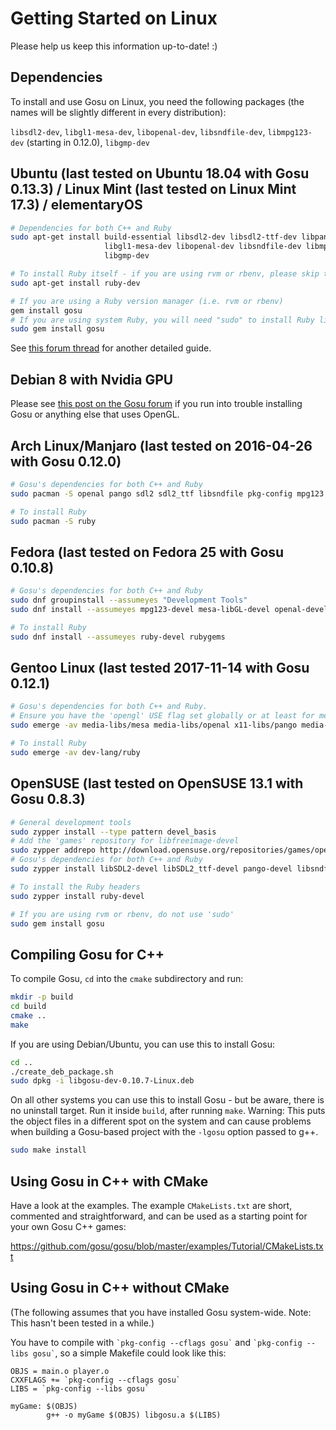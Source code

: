 # Getting Started on Linux

Please help us keep this information up-to-date! :)

## Dependencies

To install and use Gosu on Linux, you need the following packages (the names will be slightly different in every distribution):

`libsdl2-dev`, `libgl1-mesa-dev`, `libopenal-dev`, `libsndfile-dev`, `libmpg123-dev` (starting in 0.12.0), `libgmp-dev`

## Ubuntu (last tested on Ubuntu 18.04 with Gosu 0.13.3) / Linux Mint (last tested on Linux Mint 17.3) / elementaryOS

```bash
# Dependencies for both C++ and Ruby
sudo apt-get install build-essential libsdl2-dev libsdl2-ttf-dev libpango1.0-dev \
                     libgl1-mesa-dev libopenal-dev libsndfile-dev libmpg123-dev \
                     libgmp-dev

# To install Ruby itself - if you are using rvm or rbenv, please skip this step
sudo apt-get install ruby-dev

# If you are using a Ruby version manager (i.e. rvm or rbenv)
gem install gosu
# If you are using system Ruby, you will need "sudo" to install Ruby libraries (gems)
sudo gem install gosu

```

See [this forum thread](http://www.libgosu.org/cgi-bin/mwf/topic_show.pl?tid=1137) for another detailed guide.

## Debian 8 with Nvidia GPU

Please see [this post on the Gosu forum](https://www.libgosu.org/cgi-bin/mwf/topic_show.pl?pid=8476#pid8476) if you run into trouble installing Gosu or anything else that uses OpenGL.

## Arch Linux/Manjaro (last tested on 2016-04-26 with Gosu 0.12.0)

```bash
# Gosu's dependencies for both C++ and Ruby
sudo pacman -S openal pango sdl2 sdl2_ttf libsndfile pkg-config mpg123

# To install Ruby
sudo pacman -S ruby
```

## Fedora (last tested on Fedora 25 with Gosu 0.10.8)

```bash
# Gosu's dependencies for both C++ and Ruby
sudo dnf groupinstall --assumeyes "Development Tools"
sudo dnf install --assumeyes mpg123-devel mesa-libGL-devel openal-devel pango-devel SDL2_ttf-devel libsndfile-devel gcc-c++ redhat-rpm-config

# To install Ruby
sudo dnf install --assumeyes ruby-devel rubygems
```

## Gentoo Linux (last tested 2017-11-14 with Gosu 0.12.1)

```bash
# Gosu's dependencies for both C++ and Ruby.
# Ensure you have the 'opengl' USE flag set globally or at least for media-libs/libsdl2.
sudo emerge -av media-libs/mesa media-libs/openal x11-libs/pango media-libs/libsndfile media-sound/mpg123

# To install Ruby
sudo emerge -av dev-lang/ruby
```

## OpenSUSE (last tested on OpenSUSE 13.1 with Gosu 0.8.3)

```bash
# General development tools
sudo zypper install --type pattern devel_basis
# Add the 'games' repository for libfreeimage-devel
sudo zypper addrepo http://download.opensuse.org/repositories/games/openSUSE_12.1/ opensuse-games
# Gosu's dependencies for both C++ and Ruby
sudo zypper install libSDL2-devel libSDL2_ttf-devel pango-devel libsndfile-devel openal-soft-devel

# To install the Ruby headers
sudo zypper install ruby-devel

# If you are using rvm or rbenv, do not use 'sudo'
sudo gem install gosu
```

## Compiling Gosu for C++

To compile Gosu, `cd` into the `cmake` subdirectory and run:

```bash
mkdir -p build
cd build
cmake ..
make
```

If you are using Debian/Ubuntu, you can use this to install Gosu:

```bash
cd ..
./create_deb_package.sh
sudo dpkg -i libgosu-dev-0.10.7-Linux.deb
```

On all other systems you can use this to install Gosu - but be aware, there is no uninstall target. Run it inside `build`, after running `make`.  Warning:  This puts the object files in a different spot on the system and can cause problems when building a Gosu-based project with the `-lgosu` option passed to g++.

```bash
sudo make install
```

## Using Gosu in C++ with CMake

Have a look at the examples. The example `CMakeLists.txt` are short, commented and straightforward, and can be used as a starting point for your own Gosu C++ games:

https://github.com/gosu/gosu/blob/master/examples/Tutorial/CMakeLists.txt

## Using Gosu in C++ without CMake

(The following assumes that you have installed Gosu system-wide. Note: This hasn't been tested in a while.)

You have to compile with `` `pkg-config --cflags gosu` `` and `` `pkg-config --libs gosu` ``, so a simple Makefile could look like this:

```make
OBJS = main.o player.o
CXXFLAGS += `pkg-config --cflags gosu`
LIBS = `pkg-config --libs gosu`

myGame: $(OBJS)
        g++ -o myGame $(OBJS) libgosu.a $(LIBS)
```